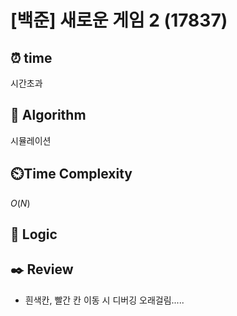 # [백준] 새로운 게임 2 (17837)

## ⏰  **time**
시간초과

## :pushpin: **Algorithm**
시뮬레이션

## ⏲️**Time Complexity**
$O(N)$

## :round_pushpin: **Logic**


## :black_nib: **Review**
- 흰색칸, 빨간 칸 이동 시 디버깅 오래걸림.....